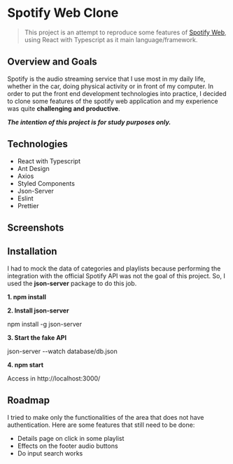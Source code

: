 # Spotify Web Clone
> This project is an attempt to reproduce some features of [Spotify Web](https://open.spotify.com/ "Spotify Web"), using React with Typescript as it main language/framework.

## Overview and Goals

Spotify is the audio streaming service that I use most in my daily life, whether in the car, doing physical activity or in front of my computer. In order to put the front end development technologies into practice, I decided to clone some features of the spotify web application and my experience was quite **challenging and productive**.

***The intention of this project is for study purposes only.***

## Technologies
- React with Typescript
- Ant Design
- Axios
- Styled Components
- Json-Server
- Eslint
- Prettier

## Screenshots

## Installation
I had to mock the data of categories and playlists because performing the integration with the official Spotify API was not the goal of this project. So, I used the **json-server** package to do this job.

**1. npm install**

**2.  Install json-server**

npm install -g json-server

**3. Start the fake API**

json-server --watch database/db.json

**4.  npm start**

Access in http://localhost:3000/

## Roadmap

I tried to make only the functionalities of the area that does not have authentication. Here are some features that still need to be done:
- Details page on click in some playlist
- Effects on the footer audio buttons
- Do input search works
